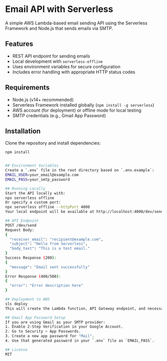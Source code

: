 # Email API with Serverless
A simple AWS Lambda-based email sending API using the Serverless Framework and Node.js that sends emails via SMTP.

## Features
- REST API endpoint for sending emails
- Local development with `serverless-offline`
- Uses environment variables for secure configuration
- Includes error handling with appropriate HTTP status codes

## Requirements
- Node.js (v14+ recommended)
- Serverless Framework installed globally (`npm install -g serverless`)
- AWS account (for deployment) or offline mode for local testing
- SMTP credentials (e.g., Gmail App Password)

## Installation
Clone the repository and install dependencies:
```bash
npm install


## Environment Variables
Create a `.env` file in the root directory based on `.env.example`:
EMAIL_USER=your_email@example.com
EMAIL_PASS=your_smtp_password

## Running Locally
Start the API locally with:
npx serverless offline
Or specify a custom port:
npx serverless offline --httpPort 4000
Your local endpoint will be available at http://localhost:4000/dev/send.

## API Endpoint
POST /dev/send
Request Body:
{
  "receiver_email": "recipient@example.com",
  "subject": "Hello from Serverless",
  "body_text": "This is a test email."
}
Success Response (200):
{
  "message": "Email sent successfully"
}
Error Response (400/500):
{
  "error": "Error description here"
}

## Deployment to AWS
sls deploy
This will create the Lambda function, API Gateway endpoint, and necessary resources on AWS.

## Gmail App Password Setup
If you are using Gmail as your SMTP provider:
1. Enable 2-Step Verification in your Google Account.
2. Go to Security > App Passwords.
3. Create a new app password for "Mail".
4. Use that generated password in your `.env` file as `EMAIL_PASS`.

## License
MIT
